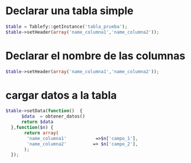 # Declarar una tabla simple


```php
$table = Tablefy::getInstance('tabla_prueba');
$table->setHeader(array('name_columna1','name_columna2'));

```
# Declarar el nombre de las columnas
```php
$table->setHeader(array('name_columna1','name_columna2'));

```

# cargar datos a la tabla
```php
$table->setData(function()  {
	  $data  = obtener_datos()
      return $data
  },function($n) {
       return array(
        'name_columna1'           =>$n['campo_1'],
        'name_columna2'          => $n['campo_2'],
       );
  });

```
